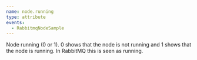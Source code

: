 ```yaml
---
name: node.running
type: attribute
events:
  - RabbitmqNodeSample
---
```


Node running (0 or 1). 0 shows that the node is not running and 1 shows that the node is running. In RabbitMQ this is seen as running.